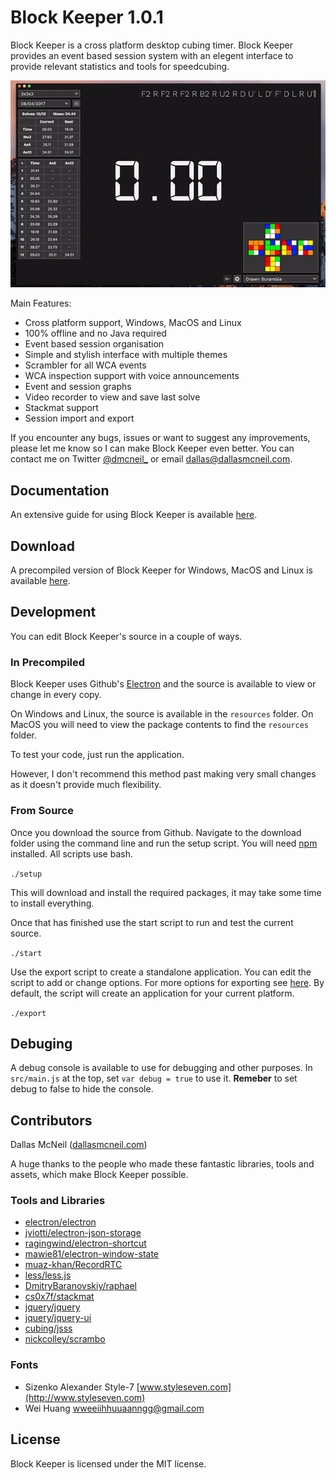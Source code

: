 # Block Keeper 1.0.1

Block Keeper is a cross platform desktop cubing timer. Block Keeper provides an event based session system with an elegent interface to provide relevant statistics and tools for speedcubing.

![alt text](https://github.com/DallasMcNeil/Block-Keeper/blob/master/docs/images/blockkeeper.gif)

Main Features:

- Cross platform support, Windows, MacOS and Linux
- 100% offline and no Java required
- Event based session organisation
- Simple and stylish interface with multiple themes
- Scrambler for all WCA events
- WCA inspection support with voice announcements
- Event and session graphs
- Video recorder to view and save last solve
- Stackmat support
- Session import and export

If you encounter any bugs, issues or want to suggest any improvements, please let me know so I can make Block Keeper even better. You can contact me on Twitter [@dmcneil_](https://twitter.com/dmcneil_) or email [dallas@dallasmcneil.com](mailto:dallas@dallasmcneil.com).

## Documentation

An extensive guide for using Block Keeper is available [here](http://dallasmcneil.com/projects/blockkeeper/guide).
  
## Download

A precompiled version of Block Keeper for Windows, MacOS and Linux is available [here](http://dallasmcneil.com/projects/blockkeeper).

## Development

You can edit Block Keeper's source in a couple of ways.

### In Precompiled

Block Keeper uses Github's [Electron](https://electron.atom.io) and the source is available to view or change in every copy. 

On Windows and Linux, the source is available in the `resources` folder. On MacOS you will need to view the package contents to find the `resources` folder.

To test your code, just run the application.

However, I don't recommend this method past making very small changes as it doesn't provide much flexibility.

### From Source

Once you download the source from Github. Navigate to the download folder using the command line and run the setup script. You will need [npm](https://www.npmjs.com/get-npm) installed. All scripts use bash.

`./setup`

This will download and install the required packages, it may take some time to install everything. 

Once that has finished use the start script to run and test the current source.

`./start`

Use the export script to create a standalone application. You can edit the script to add or change options. For more options for exporting see [here](https://github.com/electron-userland/electron-packager/blob/master/docs/api.md). By default, the script will create an application for your current platform.

`./export`

## Debuging

A debug console is available to use for debugging and other purposes. In `src/main.js` at the top, set `var debug = true` to use it. **Remeber** to set debug to false to hide the console.

## Contributors

Dallas McNeil ([dallasmcneil.com](http://dallasmcneil.com))

A huge thanks to the people who made these fantastic libraries, tools and assets, which make Block Keeper possible.

### Tools and Libraries

- [electron/electron](https://github.com/electron/electron) 
- [jviotti/electron-json-storage](https://github.com/jviotti/electron-json-storage)
- [ragingwind/electron-shortcut](https://github.com/ragingwind/electron-shortcut)
- [mawie81/electron-window-state](https://github.com/mawie81/electron-window-state)
- [muaz-khan/RecordRTC](https://github.com/muaz-khan/RecordRTC)
- [less/less.js](https://github.com/less/less.js)
- [DmitryBaranovskiy/raphael](https://github.com/DmitryBaranovskiy/raphael/blob/master/license.txt)
- [cs0x7f/stackmat](https://github.com/cs0x7f/stackmat)
- [jquery/jquery](https://github.com/jquery/jquery)
- [jquery/jquery-ui](https://github.com/jquery/jquery-ui)
- [cubing/jsss](https://github.com/cubing/jsss)
- [nickcolley/scrambo](https://github.com/nickcolley/scrambo)

### Fonts

- Sizenko Alexander Style-7 [www.styleseven.com](http://www.styleseven.com)
- Wei Huang [wweeiihhuuaanngg@gmail.com](mailto:wweeiihhuuaanngg@gmail.com)

## License

Block Keeper is licensed under the MIT license.
